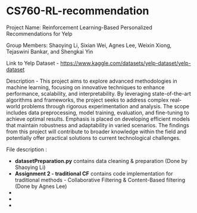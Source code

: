 # CS760-RL-recommendation

Project Name: Reinforcement Learning-Based Personalized Recommendations for Yelp

Group Members: Shaoying Li, Sixian Wei, Agnes Lee, Weixin Xiong, Tejaswini Bankar, and Shengkai Yin

Link to Yelp Dataset - https://www.kaggle.com/datasets/yelp-dataset/yelp-dataset

Description -
This project aims to explore advanced methodologies in machine learning, focusing on innovative techniques to enhance performance, scalability, and interpretability. By leveraging state-of-the-art algorithms and frameworks, the project seeks to address complex real-world problems through rigorous experimentation and analysis. The scope includes data preprocessing, model training, evaluation, and fine-tuning to achieve optimal results. Emphasis is placed on developing efficient models that maintain robustness and adaptability in varied scenarios. The findings from this project will contribute to broader knowledge within the field and potentially offer practical solutions to current technological challenges.

File description :
- **datasetPreparation.py** contains data cleaning & preparation (Done by Shaoying Li)
- **Assignment 2 - traditional CF** contains code implementation for traditional methods - Collaborative Filtering & Content-Based filtering (Done by Agnes Lee)
-
-
-
